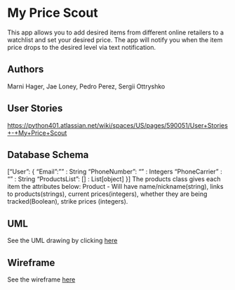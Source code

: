 # My Price Scout

This app allows you to add desired items from different online retailers to a watchlist and set your desired price. The app will notify you when the item price drops to the desired level via text notification.

## Authors
Marni Hager, Jae Loney, Pedro Perez, Sergii Ottryshko

## User Stories
https://python401.atlassian.net/wiki/spaces/US/pages/590051/User+Stories+-+My+Price+Scout

## Database Schema

[“User”: {
“Email”:”” : String
 “PhoneNumber”: “” : Integers
“PhoneCarrier” : “” : String
“ProductsList”: [] : List[object]
}]
The products class gives each item the attributes below:
Product - Will have name/nickname(string), links to products(strings), current prices(integers), whether they are being tracked(Boolean), strike prices (integers).

## UML

See the UML drawing by clicking [here](images/my-price-scout-uml.png)

## Wireframe

See the wireframe [here](images/Wireframe-MyPriceScout.png)
